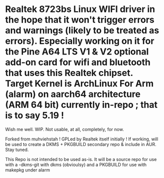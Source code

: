 # Realtek 8723bs Linux WIFI driver in the hope that it won't trigger errors and warnings (likely to be treated as errors). Especially working on it for the Pine A64 LTS V1 & V2 optional add-on card for wifi and bluetooth that uses this Realtek chipset. Target Kernel is ArchLinux For Arm (alarm) on aarch64 architecture (ARM 64 bit) currently in-repo ; that is to say 5.19 !

Wish me well. WIP. Not usable, at all, completely, for now. 

Forked from muhviehstah ! GPLed by Realtek itself initially ! If working, will be used to create a DKMS + PKGBUILD secondary repo & include in AUR. Stay tuned. 

This Repo is not intended to be used as-is. It will be a source repo for use with a <same name>-dkms-git with dkms (obvioulsy) and a PKGBUILD for use with makepkg under alarm 
